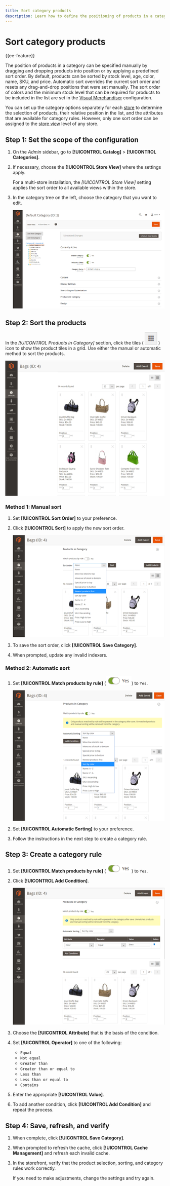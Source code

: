 ```yaml
---
title: Sort category products
description: Learn how to define the positioning of products in a category manually or by applying a predefined sort order.
---
```

# Sort category products

{{ee-feature}}

The position of products in a category can be specified manually by dragging and dropping products into position or by applying a predefined sort order. By default, products can be sorted by stock level, age, color, name, SKU, and price. Automatic sort overrides the current sort order and resets any drag-and-drop positions that were set manually. The sort order of colors and the minimum stock level that can be required for products to be included in the list are set in the [Visual Merchandiser](https://docs.magento.com/user-guide/configuration/catalog/visual-merchandiser.html) configuration.

You can set up the category options separately for each [store](https://docs.magento.com/user-guide/stores/stores-all-create-store.html) to determine the selection of products, their relative position in the list, and the attributes that are available for category rules. However, only one sort order can be assigned to the [store view](https://docs.magento.com/user-guide/stores/stores-all-create-view.html) level of any store.

## Step 1: Set the scope of the configuration

1. On the _Admin_ sidebar, go to **[!UICONTROL Catalog]** > **[!UICONTROL Categories]**.

1. If necessary, choose the **[!UICONTROL Store View]** where the settings apply.

   For a multi-store installation, the _[!UICONTROL Store View]_ setting applies the sort order to all available views within the store.

1. In the category tree on the left, choose the category that you want to edit.

   ![Category tree](./assets/category-selected.png)<!-- zoom -->

## Step 2: Sort the products

In the _[!UICONTROL Products in Category]_ section, click the tiles ( ![View tiles](../assets/icon-view-tiles.png) ) icon to show the product tiles in a grid. Use either the manual or automatic method to sort the products.

![Product tiles](./assets/category-products-tiles.png)<!-- zoom -->

### Method 1: Manual sort

1. Set **[!UICONTROL Sort Order]** to your preference.

1. Click **[!UICONTROL Sort]** to apply the new sort order.

   ![Sort order](./assets/category-edit-sort-order.png)<!-- zoom -->

1. To save the sort order, click **[!UICONTROL Save Category]**.

1. When prompted, update any invalid indexers.

### Method 2: Automatic sort

1. Set **[!UICONTROL Match products by rule]** (![Toggle yes](../assets/toggle-yes.png)) to `Yes`.

   ![Match Products by Rule](./assets/category-edit-automatic-sorting.png)<!-- zoom -->

1. Set **[!UICONTROL Automatic Sorting]** to your preference.

1. Follow the instructions in the next step to create a category rule.

## Step 3: Create a category rule

1. Set **[!UICONTROL Match products by rule]** (![Toggle yes](../assets/toggle-yes.png)) to `Yes`.

1. Click **[!UICONTROL Add Condition]**.

   ![Category condition](./assets/category-edit-condition.png)<!-- zoom -->

1. Choose the **[!UICONTROL Attribute]** that is the basis of the condition.

1. Set **[!UICONTROL Operator]** to one of the following:

   - `Equal`
   - `Not equal`
   - `Greater than`
   - `Greater than or equal to`
   - `Less than`
   - `Less than or equal to`
   - `Contains`

1. Enter the appropriate **[!UICONTROL Value]**.

1. To add another condition, click **[!UICONTROL Add Condition]** and repeat the process.

## Step 4: Save, refresh, and verify

1. When complete, click **[!UICONTROL Save Category]**.

1. When prompted to refresh the cache, click **[!UICONTROL Cache Management]** and refresh each invalid cache.

1. In the storefront, verify that the product selection, sorting, and category rules work correctly.

   If you need to make adjustments, change the settings and try again.
